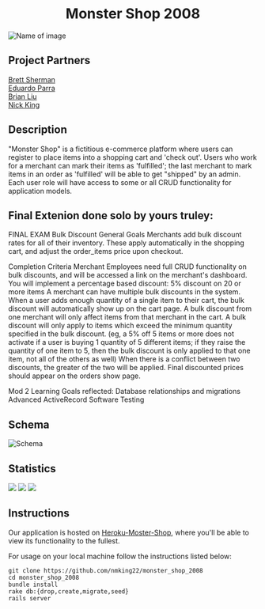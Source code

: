 # <div align="center">  Monster Shop 2008


![Name of image]( https://i.pinimg.com/originals/09/77/bc/0977bc66ef40ff2040e4c5026567e60f.jpg)



 ## Project Partners


[Brett Sherman](https://github.com/BJSherman80)<br>
[Eduardo Parra](https://github.com/helloeduardo) <br>
[Brian Liu](https://github.com/badgerbreezy) <br>
[Nick King](https://github.com/nmking22) <br>




## Description
"Monster Shop" is a fictitious e-commerce platform where users can register to place items into a shopping cart and 'check out'. Users who work for a merchant can mark their items as 'fulfilled'; the last merchant to mark items in an order as 'fulfilled' will be able to get "shipped" by an admin. Each user role will have access to some or all CRUD functionality for application models.

## Final Extenion done solo by yours truley:
FINAL EXAM 
Bulk Discount
General Goals
Merchants add bulk discount rates for all of their inventory. These apply automatically in the shopping cart, and adjust the order_items price upon checkout.

Completion Criteria
Merchant Employees need full CRUD functionality on bulk discounts, and will be accessed a link on the merchant's dashboard.
You will implement a percentage based discount:
5% discount on 20 or more items
A merchant can have multiple bulk discounts in the system.
When a user adds enough quantity of a single item to their cart, the bulk discount will automatically show up on the cart page.
A bulk discount from one merchant will only affect items from that merchant in the cart.
A bulk discount will only apply to items which exceed the minimum quantity specified in the bulk discount. (eg, a 5% off 5 items or more does not activate if a user is buying 1 quantity of 5 different items; if they raise the quantity of one item to 5, then the bulk discount is only applied to that one item, not all of the others as well)
When there is a conflict between two discounts, the greater of the two will be applied.
Final discounted prices should appear on the orders show page.

Mod 2 Learning Goals reflected:
Database relationships and migrations
Advanced ActiveRecord
Software Testing



## Schema
![Schema](https://user-images.githubusercontent.com/68172332/98299243-9f0c8f80-1f74-11eb-9a67-e87dbf0354ff.png)



## Statistics
   ![](https://img.shields.io/badge/Rails-5.2.4-informational?style=flat&logo=<LOGO_NAME>&logoColor=white&color=2bbc8a)    ![](https://img.shields.io/badge/Code-HTML-informational?style=flat&logo=<LOGO_NAME>&logoColor=white&color=2bbc8a) ![](https://img.shields.io/badge/Code-CSS-informational?style=flat&logo=<LOGO_NAME>&logoColor=white&color=2bbc8a)


## Instructions
Our application is hosted on [Heroku-Moster-Shop](https://quiet-dawn-01895.herokuapp.com), where you'll be able to view its functionality to the fullest. 

For usage on your local machine follow the instructions listed below:
```
git clone https://github.com/nmking22/monster_shop_2008
cd monster_shop_2008
bundle install
rake db:{drop,create,migrate,seed}
rails server
```
